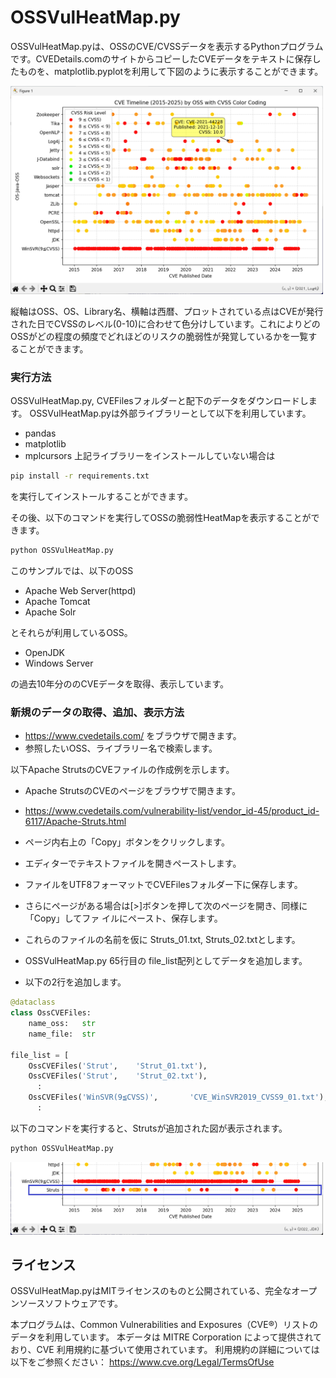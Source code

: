 # OSSVulHeatMap.py
OSSVulHeatMap.pyは、OSSのCVE/CVSSデータを表示するPythonプログラムです。CVEDetails.comのサイトからコピーしたCVEデータをテキストに保存したものを、matplotlib.pyplotを利用して下図のように表示することができます。

<img src="heatmap.png" alt="OSS vulnerabitity CVE/CVSS heatmap" width="500"/>

縦軸はOSS、OS、Library名、横軸は西暦、プロットされている点はCVEが発行された日でCVSSのレベル(0-10)に合わせて色分けしています。これによりどのOSSがどの程度の頻度でどれほどのリスクの脆弱性が発覚しているかを一覧することができます。

### 実行方法

OSSVulHeatMap.py, CVEFilesフォルダーと配下のデータをダウンロードします。
OSSVulHeatMap.pyは外部ライブラリーとして以下を利用しています。
- pandas
- matplotlib
- mplcursors
上記ライブラリーをインストールしていない場合は

```bash
pip install -r requirements.txt
```

を実行してインストールすることができます。

その後、以下のコマンドを実行してOSSの脆弱性HeatMapを表示することができます。

```bash
python OSSVulHeatMap.py
```

このサンプルでは、以下のOSS
- Apache Web Server(httpd)
- Apache Tomcat
- Apache Solr

とそれらが利用しているOSS。

- OpenJDK
- Windows Server

の過去10年分ののCVEデータを取得、表示しています。

### 新規のデータの取得、追加、表示方法
- https://www.cvedetails.com/ をブラウザで開きます。
- 参照したいOSS、ライブラリー名で検索します。

以下Apache StrutsのCVEファイルの作成例を示します。<br>
- Apache StrutsのCVEのページをブラウザで開きます。<br>
- https://www.cvedetails.com/vulnerability-list/vendor_id-45/product_id-6117/Apache-Struts.html

- ページ内右上の「Copy」ボタンをクリックします。
- エディターでテキストファイルを開きペーストします。
- ファイルをUTF8フォーマットでCVEFilesフォルダー下に保存します。
- さらにページがある場合は[>]ボタンを押して次のページを開き、同様に「Copy」してファ イルにペースト、保存します。
- これらのファイルの名前を仮に Struts_01.txt, Struts_02.txtとします。

- OSSVulHeatMap.py 65行目の file_list配列としてデータを追加します。
- 以下の2行を追加します。

```python
@dataclass
class OssCVEFiles:
    name_oss:   str
    name_file:  str

file_list = [
    OssCVEFiles('Strut',    'Strut_01.txt'),
    OssCVEFiles('Strut',    'Strut_02.txt'),
      :
    OssCVEFiles('WinSVR(9≦CVSS)',       'CVE_WinSVR2019_CVSS9_01.txt'),  
      :
```

以下のコマンドを実行すると、Strutsが追加された図が表示されます。


```bash
python OSSVulHeatMap.py
```


<img src="heatmapstruts.png" alt="OSS vulnerabitity CVE/CVSS heatmap" width="500"/>

## ライセンス
OSSVulHeatMap.pyはMITライセンスのものと公開されている、完全なオープンソースソフトウェアです。<br>

本プログラムは、Common Vulnerabilities and Exposures（CVE®）リストのデータを利用しています。
本データは MITRE Corporation によって提供されており、CVE 利用規約に基づいて使用されています。
利用規約の詳細については以下をご参照ください：
https://www.cve.org/Legal/TermsOfUse




